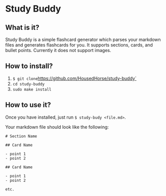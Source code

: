 # Study Buddy

## What is it?

Study Buddy is a simple flashcard generator which parses your markdown files and generates flashcards for you. It supports sections, cards, and bullet points. Currently it does not support images.

## How to install?

1. `$ git clone`https://github.com/HousedHorse/study-buddy`
1. `cd study-buddy`
1. `sudo make install`

## How to use it?

Once you have installed, just run `$ study-budy <file.md>`.

Your markdown file should look like the following:

```{md}
# Section Name

## Card Name

- point 1
- point 2

## Card Name

- point 1
- point 2

etc.
```
